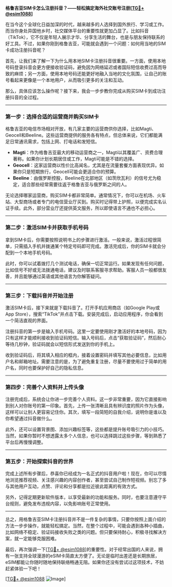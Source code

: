 **格鲁吉亚SIM卡怎么注册抖音？——轻松搞定海外社交账号注册[[TG💪+ @esim1088](https://t.me/s/esim1088)]**

在当今这个全球化日益加深的时代，越来越多的人选择到国外旅行、学习或工作。而当你身处异国他乡时，社交媒体平台的重要性就更加凸显了。比如抖音（TikTok），它不仅是年轻人展示才华、分享生活的舞台，也是与朋友保持联系的好工具。不过，如果你刚到格鲁吉亚，可能就会遇到一个问题：如何用当地的SIM卡成功注册抖音呢？

首先，让我们来了解一下为什么用本地SIM卡注册抖音很重要。一方面，使用本地号码登录抖音会更方便接收验证码，避免因为网络延迟或者国际短信收费过高而导致的麻烦；另一方面，使用本地号码还能更好地融入当地的文化氛围，让自己的账号看起来更像是一个本地用户，从而吸引更多的关注和互动。

那么，具体应该怎么操作呢？接下来，我会一步步教你完成从购买SIM卡到成功注册抖音的全过程。

---

### 第一步：选择合适的运营商并购买SIM卡

格鲁吉亚的电信市场相对开放，有几家主要的运营商供你选择，比如Magti、Geocell和Beeline。这些运营商提供的服务各有特点，但总体来说，它们都能满足日常通讯需求，包括上网、打电话和发短信。

- **Magti**：作为格鲁吉亚最大的移动运营商之一，Magti以其覆盖广、资费合理著称。如果你计划长期居住或工作，Magti可能是不错的选择。
- **Geocell**：这家运营商以性价比高闻名，尤其是在流量套餐方面表现优异。如果你只是短期旅行，Geocell可能会更适合你的预算。
- **Beeline**：由俄罗斯控股，Beeline在北部地区（如茨欣瓦利）的信号尤为稳定，适合那些经常需要往返于格鲁吉亚与俄罗斯之间的人。

无论选择哪家运营商，购买SIM卡都非常简单。通常情况下，你可以在机场、火车站、大型商场或者专门的电信营业厅买到。购买时记得带上护照，以便完成实名认证手续。此外，部分营业厅还提供英文服务，所以即使语言不通也不必担心。

---

### 第二步：激活SIM卡并获取手机号码

拿到SIM卡后，你需要按照说明书上的步骤进行激活。一般来说，激活过程很简单，只需插入手机并拨通某个特定号码即可完成。激活完成后，你的SIM卡就会分配到一个本地手机号码。

此时，你可以试着拨打几个测试电话，确保一切正常运行。如果发现有任何问题，比如信号不好或无法拨通电话，建议及时联系客服寻求帮助。客服人员一般都很友善，并且能够通过英语或其他语言为你解答疑问。

---

### 第三步：下载抖音并开始注册

激活SIM卡后，接下来就是下载抖音了。打开手机应用商店（如Google Play或App Store），搜索“TikTok”并点击下载。安装完成后，启动应用程序，你会看到一个简洁直观的界面。

注册抖音的第一步是输入手机号码。这里一定要使用刚才激活好的本地号码，因为只有这样才能顺利接收到验证码短信。输入号码后，点击“获取验证码”，然后耐心等待几秒钟，验证码就会以短信形式发送到你的手机上。

收到验证码后，将其填入相应的框内，接着设置密码并填写其他必要信息，比如用户名和邮箱地址。需要注意的是，为了避免重复注册，尽量不要使用过于简单的用户名，同时也要保护好自己的隐私信息。

---

### 第四步：完善个人资料并上传头像

注册完成后，系统会让你进一步完善个人资料。这一步非常重要，因为它直接影响到别人对你账号的第一印象。首先，上传一张清晰且具有辨识度的照片作为头像，这样可以让别人更容易记住你。其次，填写一段简短的自我介绍，说明你是谁以及你希望通过抖音做什么。

此外，还可以设置背景图、添加兴趣标签等，这些都是提升账号吸引力的小技巧。当然，如果你暂时不想透露太多个人信息，也可以选择跳过这些步骤，等到熟悉了平台后再慢慢调整。

---

### 第五步：开始探索抖音的世界

完成上述所有步骤后，恭喜你已经成为一名正式的抖音用户啦！现在，你可以尽情地浏览推荐视频、关注感兴趣的内容创作者，甚至尝试自己制作短视频。别忘了多与其他用户互动，点赞、评论和分享都是拉近彼此距离的有效方式。

另外，记得定期更新软件版本，以享受最新的功能和服务。同时，也要注意遵守平台规则，避免发布违规内容，以免影响账号正常使用。

---

总之，用格鲁吉亚SIM卡注册抖音并不是一件复杂的事情，只要你按照上面介绍的方法一步步操作，就能轻松搞定。当然，在整个过程中，可能会遇到各种小插曲，比如网络不稳定、验证码接收失败之类的问题。但只要保持耐心，积极寻找解决方案，就一定能够克服困难。

最后，再次强调一下[[TG💪+ @esim1088](https://t.me/s/esim1088)]的重要性。对于经常出国的人来说，拥有一张支持全球漫游的eSIM卡简直太方便了。无论是临时出差还是长期旅居，eSIM都能让你随时随地保持联络畅通无阻。如果你还没有尝试过这项技术，不妨赶紧体验一下吧！

[[TG💪+ @esim1088](https://t.me/s/esim1088) ![Image](https://i.postimg.cc/4NQfJmqS/Snipaste-2025-05-13-00-14-12.png)]